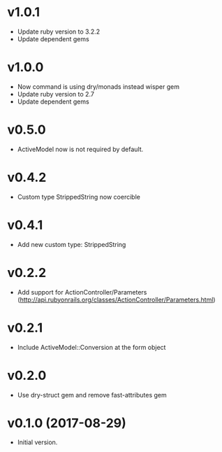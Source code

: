 # v1.0.1

- Update ruby version to 3.2.2
- Update dependent gems

# v1.0.0

- Now command is using dry/monads instead wisper gem
- Update ruby version to 2.7
- Update dependent gems

# v0.5.0

- ActiveModel now is not required by default.

# v0.4.2

- Custom type StrippedString now coercible

# v0.4.1

- Add new custom type: StrippedString

# v0.2.2

- Add support for ActionController/Parameters (http://api.rubyonrails.org/classes/ActionController/Parameters.html)

# v0.2.1

- Include ActiveModel::Conversion at the form object

# v0.2.0

- Use dry-struct gem and remove fast-attributes gem

# v0.1.0 (2017-08-29)

- Initial version.

